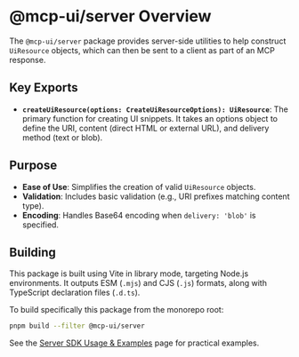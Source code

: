 # @mcp-ui/server Overview

The `@mcp-ui/server` package provides server-side utilities to help construct `UiResource` objects, which can then be sent to a client as part of an MCP response.

## Key Exports

- **`createUiResource(options: CreateUiResourceOptions): UiResource`**:
  The primary function for creating UI snippets. It takes an options object to define the URI, content (direct HTML or external URL), and delivery method (text or blob).

## Purpose

- **Ease of Use**: Simplifies the creation of valid `UiResource` objects.
- **Validation**: Includes basic validation (e.g., URI prefixes matching content type).
- **Encoding**: Handles Base64 encoding when `delivery: 'blob'` is specified.

## Building

This package is built using Vite in library mode, targeting Node.js environments. It outputs ESM (`.mjs`) and CJS (`.js`) formats, along with TypeScript declaration files (`.d.ts`).

To build specifically this package from the monorepo root:

```bash
pnpm build --filter @mcp-ui/server
```

See the [Server SDK Usage & Examples](./usage-examples.md) page for practical examples.
